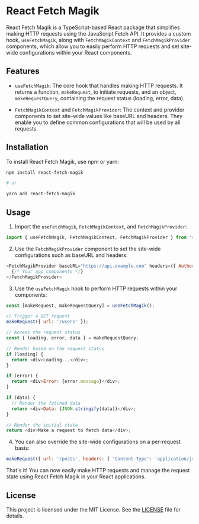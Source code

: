 # React Fetch Magik

React Fetch Magik is a TypeScript-based React package that simplifies making HTTP requests using the JavaScript Fetch API. It provides a custom hook, `useFetchMagik`, along with `FetchMagikContext` and `FetchMagikProvider` components, which allow you to easily perform HTTP requests and set site-wide configurations within your React components.

## Features

- `useFetchMagik`: The core hook that handles making HTTP requests. It returns a function, `makeRequest`, to initiate requests, and an object, `makeRequestQuery`, containing the request status (loading, error, data).

- `FetchMagikContext` and `FetchMagikProvider`: The context and provider components to set site-wide values like baseURL and headers. They enable you to define common configurations that will be used by all requests.

## Installation

To install React Fetch Magik, use npm or yarn:

```bash
npm install react-fetch-magik

# or

yarn add react-fetch-magik
```

## Usage

1. Import the `useFetchMagik`, `FetchMagikContext`, and `FetchMagikProvider`:

```javascript
import { useFetchMagik, FetchMagikContext, FetchMagikProvider } from 'react-fetch-magik';
```

2. Use the `FetchMagikProvider` component to set the site-wide configurations such as baseURL and headers:

```javascript
<FetchMagikProvider baseURL="https://api.example.com" headers={{ Authorization: 'Bearer token' }}>
  {/* Your app components */}
</FetchMagikProvider>
```

3. Use the `useFetchMagik` hook to perform HTTP requests within your components:

```javascript
const [makeRequest, makeRequestQuery] = useFetchMagik();

// Trigger a GET request
makeRequest({ url: '/users' });

// Access the request status
const { loading, error, data } = makeRequestQuery;

// Render based on the request status
if (loading) {
  return <div>Loading...</div>;
}

if (error) {
  return <div>Error: {error.message}</div>;
}

if (data) {
  // Render the fetched data
  return <div>Data: {JSON.stringify(data)}</div>;
}

// Render the initial state
return <div>Make a request to fetch data</div>;
```

4. You can also override the site-wide configurations on a per-request basis:

```javascript
makeRequest({ url: '/posts', headers: { 'Content-Type': 'application/json' } });
```

That's it! You can now easily make HTTP requests and manage the request state using React Fetch Magik in your React applications.

## License

This project is licensed under the MIT License. See the [LICENSE](https://github.com/1kemuefuna/react-fetch-magik/blob/main/LICENSE "LICENSE") file for details.
